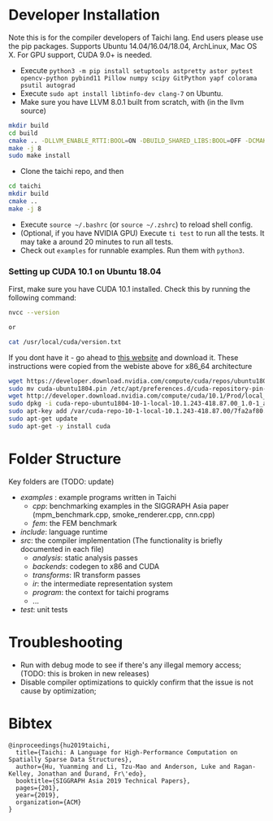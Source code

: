 #  Developer Installation
Note this is for the compiler developers of Taichi lang. End users please use the pip packages.
Supports Ubuntu 14.04/16.04/18.04, ArchLinux, Mac OS X. For GPU support, CUDA 9.0+ is needed.

 - Execute `python3 -m pip install setuptools astpretty astor pytest opencv-python pybind11 Pillow numpy scipy GitPython yapf colorama psutil autograd`
 - Execute `sudo apt install libtinfo-dev clang-7` on Ubuntu.
 - Make sure you have LLVM 8.0.1 built from scratch, with (in the llvm source)
  ```bash
  mkdir build
  cd build
  cmake .. -DLLVM_ENABLE_RTTI:BOOL=ON -DBUILD_SHARED_LIBS:BOOL=OFF -DCMAKE_BUILD_TYPE=Release -DLLVM_TARGETS_TO_BUILD="X86;NVPTX" -DLLVM_ENABLE_ASSERTIONS=ON
  make -j 8
  sudo make install
  ```
 - Clone the taichi repo, and then
 ```bash
 cd taichi
 mkdir build
 cmake ..
 make -j 8
 ```
 - Execute `source ~/.bashrc` (or `source ~/.zshrc`) to reload shell config.
 - (Optional, if you have NVIDIA GPU) Execute `ti test` to run all the tests. It may take a around 20 minutes to run all tests.
 - Check out `examples` for runnable examples. Run them with `python3`.


### Setting up CUDA 10.1 on Ubuntu 18.04
  First, make sure you have CUDA 10.1 installed.
  Check this by running the following command:
  ```bash
  nvcc --version

  or 

  cat /usr/local/cuda/version.txt
  ```
  If you dont have it - go ahead to [this website](https://developer.nvidia.com/cuda-downloads) and download it.
  These instructions were copied from the webiste above for x86_64 architecture
  ```bash
  wget https://developer.download.nvidia.com/compute/cuda/repos/ubuntu1804/x86_64/cuda-ubuntu1804.pin
  sudo mv cuda-ubuntu1804.pin /etc/apt/preferences.d/cuda-repository-pin-600
  wget http://developer.download.nvidia.com/compute/cuda/10.1/Prod/local_installers/cuda-repo-ubuntu1804-10-1-local-10.1.243-418.87.00_1.0-1_amd64.deb
  sudo dpkg -i cuda-repo-ubuntu1804-10-1-local-10.1.243-418.87.00_1.0-1_amd64.deb
  sudo apt-key add /var/cuda-repo-10-1-local-10.1.243-418.87.00/7fa2af80.pub
  sudo apt-get update
  sudo apt-get -y install cuda 
  ```

# Folder Structure
Key folders are (TODO: update)
 - *examples* : example programs written in Taichi
   - *cpp*: benchmarking examples in the SIGGRAPH Asia paper (mpm_benchmark.cpp, smoke_renderer.cpp, cnn.cpp)
   - *fem*: the FEM benchmark
 - *include*: language runtime
 - *src*: the compiler implementation (The functionality is briefly documented in each file)
   - *analysis*: static analysis passes
   - *backends*: codegen to x86 and CUDA
   - *transforms*: IR transform passes
   - *ir*: the intermediate representation system
   - *program*: the context for taichi programs
   - ...
 - *test*: unit tests

# Troubleshooting
 - Run with debug mode to see if there's any illegal memory access; (TODO: this is broken in new releases)
 - Disable compiler optimizations to quickly confirm that the issue is not cause by optimization;

# Bibtex
```
@inproceedings{hu2019taichi,
  title={Taichi: A Language for High-Performance Computation on Spatially Sparse Data Structures},
  author={Hu, Yuanming and Li, Tzu-Mao and Anderson, Luke and Ragan-Kelley, Jonathan and Durand, Fr\'edo},
  booktitle={SIGGRAPH Asia 2019 Technical Papers},
  pages={201},
  year={2019},
  organization={ACM}
}
```
